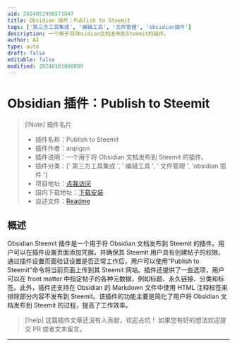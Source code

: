 ```yaml
---
uid: 2024052908571047
title: Obsidian 插件：Publish to Steemit
tags: ['第三方工具集成', '编辑工具', '文件管理', 'obsidian插件']
description: 一个用于将Obsidian文档发布到Steemit的插件。
author: AI
type: auto
draft: false
editable: false
modified: 20240101000000
---
```


# Obsidian 插件：Publish to Steemit

> [!Note] 插件名片
> - 插件名称：Publish to Steemit
> - 插件作者：anpigon
> - 插件说明：一个用于将 Obsidian 文档发布到 Steemit 的插件。
> - 插件分类：[' 第三方工具集成 ', ' 编辑工具 ', ' 文件管理 ', 'obsidian 插件 ']
> - 项目地址：[点我访问](https://github.com/anpigon/obsidian-steemit-plugin)
> - 国内下载地址：[下载安装](https://pkmer.cn/products/plugin/pluginMarket/?obsidian-steemit)
> - 自述文件：[Readme](https://ghproxy.net/https://raw.githubusercontent.com/anpigon/obsidian-steemit-plugin/main/README.md)

## 概述

Obsidian Steemit 插件是一个用于将 Obsidian 文档发布到 Steemit 的插件。用户可以在插件设置页面添加凭据，并确保其 Steemit 用户具有创建帖子的权限。通过插件设置页面验证设置是否正常工作后，用户可以使用“Publish to Steemit”命令将当前页面上传到其 Steemit 网站。插件还提供了一些选项，用户可以在 front matter 中指定帖子的各种元数据，例如标题、永久链接、分类和标签。此外，插件还支持在 Obsidian 的 Markdown 文件中使用 HTML 注释标签来排除部分内容不发布到 Steemit。该插件的功能主要是简化了用户将 Obsidian 文档发布到 Steemit 的过程，提高了工作效率。

> [!help]
> 这篇插件文章还没有人贡献，欢迎占坑！
> 如果您有好的想法欢迎提交 PR 或者文末留言。

---




